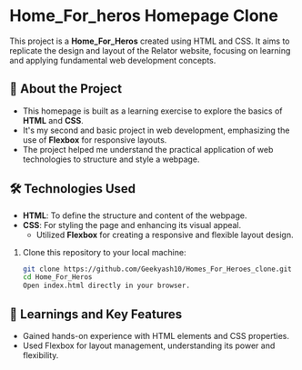 # Home_For_heros Homepage Clone

This project is a **Home_For_Heros** created using HTML and CSS. It aims to replicate the design and layout of the Relator website, focusing on learning and applying fundamental web development concepts.

## 🚀 About the Project

- This homepage is built as a learning exercise to explore the basics of **HTML** and **CSS**.
- It's my second and basic project in web development, emphasizing the use of **Flexbox** for responsive layouts.
- The project helped me understand the practical application of web technologies to structure and style a webpage.

## 🛠️ Technologies Used

- **HTML**: To define the structure and content of the webpage.
- **CSS**: For styling the page and enhancing its visual appeal.
  - Utilized **Flexbox** for creating a responsive and flexible layout design.


1. Clone this repository to your local machine:
   ```bash
   git clone https://github.com/Geekyash10/Homes_For_Heroes_clone.git
   cd Home_For_Heros
   Open index.html directly in your browser.

## 📖 Learnings and Key Features
- Gained hands-on experience with HTML elements and CSS properties.
- Used Flexbox for layout management, understanding its power and flexibility.
